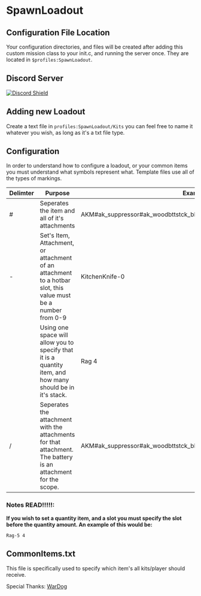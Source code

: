 # SpawnLoadout

## Configuration File Location
Your configuration directories, and files will be created after adding this custom mission class to your init.c, and running the server once. They are located in `$profiles:SpawnLoadout`.

## Discord Server
[![Discord Shield](https://discordapp.com/api/guilds/824404335105933382/widget.png?style=shield)](https://discord.gg/V53zmVsKx3)

## Adding new Loadout
Create a text file in `profiles:SpawnLoadout/Kits` you can feel free to name it whatever you wish, as long as it's a txt file type.

## Configuration
In order to understand how to configure a loadout, or your common items you must understand what symbols represent what. Template files use all of the types of markings.

|Delimter|Purpose|Example|
|---|-----|-|
|#|Seperates the item and all of it's attachments|AKM#ak_suppressor#ak_woodbttstck_black#ak_railhndgrd#pso1optic|
|-|Set's Item, Attachment, or attachment of an attachment to a hotbar slot, this value must be a number from 0-9|KitchenKnife-0|
| |Using one space will allow you to specify that it is a quantity item, and how many should be in it's stack.|Rag 4|
|/|Seperates the attachment with the attachments for that attachment. The battery is an attachment for the scope.|AKM#ak_suppressor#ak_woodbttstck_black#ak_railhndgrd#pso1optic/battery9v|

### Notes READ!!!!!:
**If you wish to set a quantity item, and a slot you must specify the slot before the quantity amount. An example of this would be:**

```
Rag-5 4
```

## CommonItems.txt
This file is specifically used to specify which item's all kits/player should receive.

Special Thanks:
[WarDog](https://github.com/wrdg)

